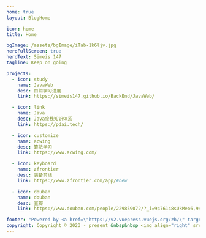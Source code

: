 ```yaml
---
home: true
layout: BlogHome

icon: home
title: Home

bgImage: /assets/bgImage/iTab-1k6ljv.jpg
heroFullScreen: true
heroText: Simeis 147
tagline: Keep on going

projects:
  - icon: study
    name: JavaWeb
    desc: 目前学习进度
    link: https://simeis147.github.io/BackEnd/JavaWeb/

  - icon: link
    name: Java
    desc: Java全栈知识体系
    link: https://pdai.tech/

  - icon: customize
    name: acwing
    desc: 算法学习
    link: https://www.acwing.com/

  - icon: keyboard
    name: zfrontier
    desc: 装备前线
    link: https://www.zfrontier.com/app/#new

  - icon: douban
    name: douban
    desc: 豆瓣
    link: https://www.douban.com/people/229859072/?_i=9476148sUkMeo6,9476174sUkMeo6

footer: "Powered by <a href=\"https://v2.vuepress.vuejs.org/zh/\" target=\"_blank\"> VuePress </a> | Theme <a href=\"https://theme-hope.vuejs.press/zh/\" target=\"_blank\"> Hope </a> "
copyright: Copyright © 2023 - present &nbsp&nbsp <img align="right" src="http://views.whatilearened.today/views/github/simeis/views.svg"/>
---
```

